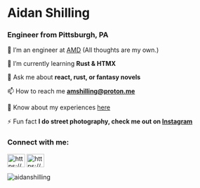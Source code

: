 <h1>Aidan Shilling</h1>
<h3>Engineer from Pittsburgh, PA</h3>

🔭 I’m an engineer at [AMD](https://www.amd.com/) (All thoughts are my own.)

🌱 I’m currently learning **Rust & HTMX**

💬 Ask me about **react, rust, or fantasy novels**

📫 How to reach me **amshilling@proton.me**

📄 Know about my experiences [here](https://docs.google.com/document/d/1QCd7VxkFj8qhAXTiob__0YAUwQWc_z5W0SqfpMYDqJo/edit?usp=sharing)

⚡ Fun fact **I do street photography, check me out on [Instagram](https://instagram.com/aidan_shilling/)**

<h3 align="left">Connect with me:</h3>
<p align="left">
<a href="https://linkedin.com/in/aidanshilling/" target="blank"><img align="center" src="https://raw.githubusercontent.com/rahuldkjain/github-profile-readme-generator/master/src/images/icons/Social/linked-in-alt.svg" alt="https://www.linkedin.com/in/aidanshilling/" height="30" width="40" /></a>
<a href="https://instagram.com/aidan_shilling/" target="blank"><img align="center" src="https://raw.githubusercontent.com/rahuldkjain/github-profile-readme-generator/master/src/images/icons/Social/instagram.svg" alt="https://www.instagram.com/aidan_shilling/" height="30" width="40" /></a>
</p>

<!-- <p><img align="left" src="https://github-readme-stats.vercel.app/api/top-langs?username=aidanshilling&show_icons=true&locale=en&layout=compact" alt="aidanshilling" /></p>

<p>&nbsp;<img align="center" src="https://github-readme-stats.vercel.app/api?username=aidanshilling&show_icons=true&locale=en" alt="aidanshilling" /></p> -->

<p><img align="center" src="https://github-readme-streak-stats.herokuapp.com/?user=aidanshilling&" alt="aidanshilling" /></p>


